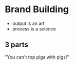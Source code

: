 <!-- title: Anisha Motwani on Brand Building -->

# Brand Building

- output is an art
- process is a science 

## 3 parts 

"You can't top pigs with pigs!"


